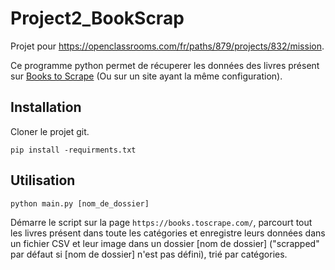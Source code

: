 # Project2_BookScrap
Projet pour https://openclassrooms.com/fr/paths/879/projects/832/mission.

Ce programme python permet de récuperer les données des livres présent sur [Books to Scrape](https://books.toscrape.com/) (Ou sur un site ayant la même configuration).

## Installation
Cloner le projet git.

`pip install -requirments.txt`

## Utilisation
```python main.py [nom_de_dossier]```

Démarre le script sur la page `https://books.toscrape.com/`, parcourt tout les livres présent dans toute les catégories et enregistre leurs données dans un fichier CSV et leur image dans un dossier [nom de dossier] ("scrapped" par défaut si [nom de dossier] n'est pas défini), trié par catégories.